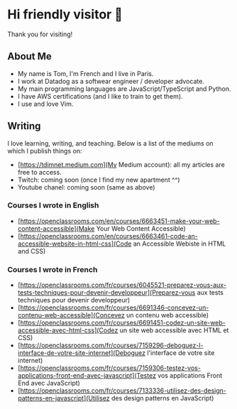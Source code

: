 # Hi friendly visitor 👋

Thank you for visiting!

## About Me

- My name is Tom, I'm French and I live in Paris.
- I work at Datadog as a softwear engineer / developer advocate.
- My main programming languages are JavaScript/TypeScript and Python.
- I have AWS certifications (and I like to train to get them).
- I use and love Vim.

## Writing

I love learning, writing, and teaching. Below is a list of the mediums on which I publish things on:

- [https://tdimnet.medium.com](My Medium account): all my articles are free to access.
- Twitch: coming soon (once I find my new apartment ^^)
- Youtube chanel: coming soon (same as above)


### Courses I wrote in English

- [https://openclassrooms.com/en/courses/6663451-make-your-web-content-accessible](Make Your Web Content Accessible)
- [https://openclassrooms.com/en/courses/6663461-code-an-accessible-website-in-html-css](Code an Accessible Webiste in HTML and CSS)


### Courses I wrote in French

- [https://openclassrooms.com/fr/courses/6045521-preparez-vous-aux-tests-techniques-pour-devenir-developpeur](Preparez-vous aux tests techniques pour devenir developpeur)
- [https://openclassrooms.com/fr/courses/6691346-concevez-un-contenu-web-accessible](Concevez un contenu web accessible)
- [https://openclassrooms.com/fr/courses/6691451-codez-un-site-web-accessible-avec-html-css](Codez un site web accessible avec HTML et CSS)
- [https://openclassrooms.com/fr/courses/7159296-deboguez-l-interface-de-votre-site-internet](Deboguez l'interface de votre site internet)
- [https://openclassrooms.com/fr/courses/7159306-testez-vos-applications-front-end-avec-javascript](Testez vos applications Front End avec JavaScript)
- [https://openclassrooms.com/fr/courses/7133336-utilisez-des-design-patterns-en-javascript](Utilisez des design patterns en JavaScript)


<!--
**tdimnet/tdimnet** is a ✨ _special_ ✨ repository because its `README.md` (this file) appears on your GitHub profile.

Here are some ideas to get you started:

- 🔭 I’m currently working on ...
- 🌱 I’m currently learning ...
- 👯 I’m looking to collaborate on ...
- 🤔 I’m looking for help with ...
- 💬 Ask me about ...
- 📫 How to reach me: ...
- 😄 Pronouns: ...
- ⚡ Fun fact: ...
-->

